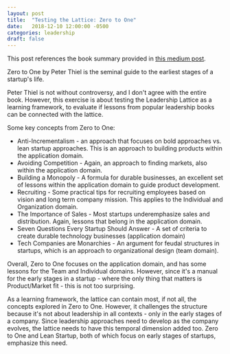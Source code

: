 ```yaml
---
layout: post
title:  "Testing the Lattice: Zero to One"
date:   2018-12-10 12:00:00 -0500
categories: leadership
draft: false
---
```


This post references the book summary provided in [this medium post](https://medium.com/@paulmillr/zero-to-one-summary-8dbda22e1559).

Zero to One by Peter Thiel is the seminal guide to the earliest stages of a startup's life. 

Peter Thiel is not without controversy, and I don't agree with the entire book. However, this exercise is about testing the Leadership Lattice as a learning framework, to evaluate if lessons from popular leadership books can be connected with the lattice.

Some key concepts from Zero to One:

* Anti-Incrementalism - an approach that focuses on bold approaches vs. lean startup approaches. This is an approach to building products within the application domain.
* Avoiding Competition - Again, an approach to finding markets, also within the application domain.
* Building a Monopoly - A formula for durable businesses, an excellent set of lessons within the application domain to guide product development.
* Recruiting - Some practical tips for recruiting employees based on vision and long term company mission. This applies to the Individual and Organization domain.
* The Importance of Sales - Most startups underemphasize sales and distribution. Again, lessons that belong in the application domain.
* Seven Questions Every Startup Should Answer - A set of criteria to create durable technology businesses (application domain)
* Tech Companies are Monarchies - An argument for feudal structures in startups, which is an approach to organizational design (team domain). 

Overall, Zero to One focuses on the application domain, and has some lessons for the Team and Individual domains. However, since it's a manual for the early stages in a startup - where the only thing that matters is Product/Market fit - this is not too surprising.

As a learning framework, the lattice can contain most, if not all, the concepts explored in Zero to One. However, it challenges the structure because it's not about leadership in all contexts - only in the early stages of a company. Since leadership approaches need to develop as the company evolves, the lattice needs to have this temporal dimension added too. Zero to One and Lean Startup, both of which focus on early stages of startups, emphasize this need.